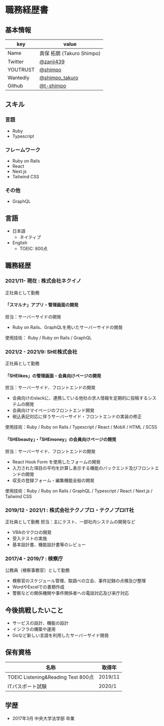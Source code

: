 # 職務経歴書
## 基本情報
|key|value|
|---|-----|
|Name|真保 拓朗 (Takuro Shimpo) |
|Twitter|[@zanji439](https://twitter.com/zanji439)|
|YOUTRUST|[@shimpo](https://youtrust.jp/users/shimpo)|
|Wantedly|[@shimpo_takuro](https://www.wantedly.com/id/shimpo_takuro)|
|Github|[@t-shimpo](https://github.com/t-shimpo)|

## スキル
### 言語
- Ruby
- Typescript

### フレームワーク
- Ruby on Rails
- React
- Next.js
- Tailwind CSS

### その他
- GraphQL

## 言語
- 日本語
  - ネイティブ
- English
  -   TOEIC: 800点

## 職務経歴
### 2021/11- 現在 : 株式会社ネクイノ
正社員として勤務
#### 「スマルナ」アプリ・管理画面の開発
担当：サーバーサイドの開発

- Ruby on Rails、GraphQLを用いたサーバーサイドの開発

使用技術： Ruby / Ruby on Rails / GraphQL

### 2021/2 - 2021/9: SHE株式会社
正社員として勤務
#### 「SHElikes」の管理画面・会員向けページの開発
担当：サーバーサイド、フロントエンドの開発

- 会員向けのslackに、連携している他社の求人情報を定期的に投稿するシステムの開発
- 会員向けマイページのフロントエンド開発
- 税込表記対応に伴うサーバーサイド・フロントエンドの実装の修正

使用技術：Ruby / Ruby on Rails / Typescript / React / MobX  / HTML / SCSS

#### 「SHEbeauty」・「SHEmoney」の会員向けページの開発
担当：サーバーサイド、フロントエンドの開発

- React Hook Form を使用したフォームの開発
- 入力された項目の平均を計算し表示する機能のバックエンド及びフロントエンドの開発
- 収支の登録フォーム・編集機能全般の開発

使用技術：Ruby / Ruby on Rails / GraphQL / Typescript / React / Next.js / Tailwind CSS

### 2019/12 - 2021/1 : 株式会社テクノプロ・テクノプロIT社
正社員として勤務
担当：主にテスト、一部社内システムの開発など

- VBAのマクロの開発
- 受入テストの実施
- 基本設計書、機能設計書等のレビュー

### 2017/4 - 2019/7 : 検察庁
公務員（検察事務官）として勤務
- 検察官のスケジュール管理、取調べの立会、事件記録の点検及び整理
-  WordやExcelでの書類作成
-  警察などの関係機関や事件関係者への電話対応及び来庁対応

##  今後挑戦したいこと
- サービスの設計、機能の設計
- インフラの構築や運用
- Goなど新しい言語を利用したサーバーサイド開発

##  保有資格
|名称|取得年|
|----|-----|
|TOEIC Listening&Reading Test 800点|2019/11|
|ITパスポート試験|2020/1|

##  学歴
-   2017年3月 中央大学法学部 卒業
